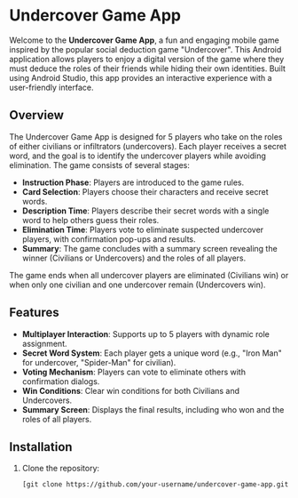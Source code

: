 # Undercover Game App

Welcome to the **Undercover Game App**, a fun and engaging mobile game inspired by the popular social deduction game "Undercover". This Android application allows players to enjoy a digital version of the game where they must deduce the roles of their friends while hiding their own identities. Built using Android Studio, this app provides an interactive experience with a user-friendly interface.

## Overview

The Undercover Game App is designed for 5 players who take on the roles of either civilians or infiltrators (undercovers). Each player receives a secret word, and the goal is to identify the undercover players while avoiding elimination. The game consists of several stages:

- **Instruction Phase**: Players are introduced to the game rules.
- **Card Selection**: Players choose their characters and receive secret words.
- **Description Time**: Players describe their secret words with a single word to help others guess their roles.
- **Elimination Time**: Players vote to eliminate suspected undercover players, with confirmation pop-ups and results.
- **Summary**: The game concludes with a summary screen revealing the winner (Civilians or Undercovers) and the roles of all players.

The game ends when all undercover players are eliminated (Civilians win) or when only one civilian and one undercover remain (Undercovers win).

## Features

- **Multiplayer Interaction**: Supports up to 5 players with dynamic role assignment.
- **Secret Word System**: Each player gets a unique word (e.g., "Iron Man" for undercover, "Spider-Man" for civilian).
- **Voting Mechanism**: Players can vote to eliminate others with confirmation dialogs.
- **Win Conditions**: Clear win conditions for both Civilians and Undercovers.
- **Summary Screen**: Displays the final results, including who won and the roles of all players.

## Installation

1. Clone the repository:
   ```bash
   [git clone https://github.com/your-username/undercover-game-app.git](https://github.com/nouvalrfqi/UndercoverGames.git)


